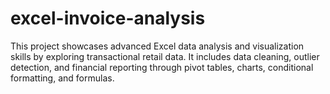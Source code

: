 # excel-invoice-analysis
This project showcases advanced Excel data analysis and visualization skills by exploring transactional retail data. It includes data cleaning, outlier detection, and financial reporting through pivot tables, charts, conditional formatting, and formulas.
